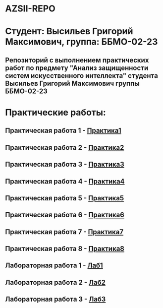 # AZSII-REPO

# Студент: Высильев Григорий Максимович, группа: ББМО-02-23

## Репозиторий с выполнением практических работ по предмету "Анализ защищенности систем искусственного интеллекта" студента Высильев Григорий Максимович группы ББМО-02-23

# Практические работы:

## Практическая работа 1 - [Практика1](https://github.com/Archangel15520/AZSII-REPO/tree/main/Practic%201)
## Практическая работа 2 - [Практика2](https://github.com/Archangel15520/AZSII-REPO/tree/main/Practic%202)
## Практическая работа 3 - [Практика3](https://github.com/Archangel15520/AZSII-REPO/tree/main/Practic%203)
## Практическая работа 4 - [Практика4](https://github.com/Archangel15520/AZSII-REPO/tree/main/Practic%204)
## Практическая работа 5 - [Практика5](https://github.com/Archangel15520/AZSII-REPO/tree/main/Practic%205)
## Практическая работа 6 - [Практика6](https://github.com/Archangel15520/AZSII-REPO/tree/main/Practic%206)
## Практическая работа 7 - [Практика7](https://github.com/Archangel15520/AZSII-REPO/tree/main/Practic%207)
## Практическая работа 8 - [Практика8](https://github.com/Archangel15520/AZSII-REPO/tree/main/Practic%208)

## Лабораторная работа 1 - [Лаб1](https://github.com/Archangel15520/AZSII-REPO/tree/main/Lab%201)
## Лабораторная работа 2 - [Лаб2](https://github.com/Archangel15520/AZSII-REPO/tree/main/Lab%202)
## Лабораторная работа 3 - [Лаб3](https://github.com/Archangel15520/AZSII-REPO/tree/main/Lab%203)
